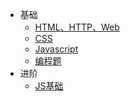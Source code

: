 - 基础
  - [HTML、HTTP、Web](/Interview/html-http-web.md)
  - [CSS](/Interview/css.md)
  - [Javascript](/Interview/Javascript.md)
  - [编程题](/Interview/program.md)
- 进阶
  - [JS基础](/Interview/JS-Advance.md)